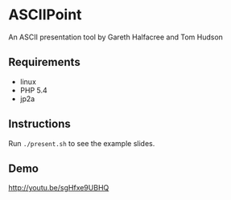 # ASCIIPoint

An ASCII presentation tool by Gareth Halfacree and Tom Hudson

## Requirements 
* linux
* PHP 5.4
* jp2a

## Instructions
Run `./present.sh` to see the example slides.

## Demo
http://youtu.be/sgHfxe9UBHQ 
